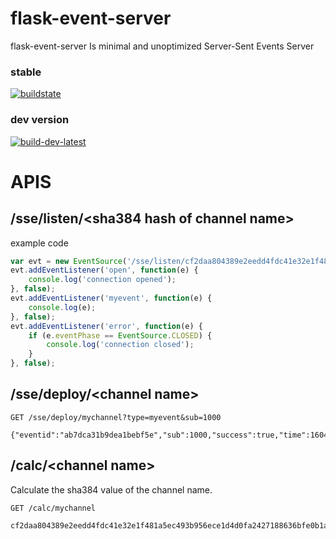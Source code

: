 # flask-event-server
flask-event-server
Is minimal and unoptimized
Server-Sent Events Server

### stable
[![buildstate](https://github.com/lemon-mint/flask-event-server/workflows/build-latest/badge.svg)](https://hub.docker.com/r/icelemonmint/flask-event-server)

### dev version
[![build-dev-latest](https://github.com/lemon-mint/flask-event-server/workflows/build-dev-latest/badge.svg?branch=master)](https://hub.docker.com/r/icelemonmint/flask-event-server-dev)

# APIS
## /sse/listen/\<sha384 hash of channel name\>
example code
``` javascript
var evt = new EventSource('/sse/listen/cf2daa804389e2eedd4fdc41e32e1f481a5ec493b956ece1d4d0fa2427188636bfe0b1abc462677e54b1d8d7447bc494');
evt.addEventListener('open', function(e) {
    console.log('connection opened');
}, false);
evt.addEventListener('myevent', function(e) {
    console.log(e);
}, false);
evt.addEventListener('error', function(e) {
    if (e.eventPhase == EventSource.CLOSED) {
        console.log('connection closed');
    }
}, false);
```
## /sse/deploy/\<channel name\>
```
GET /sse/deploy/mychannel?type=myevent&sub=1000

{"eventid":"ab7dca31b9dea1bebf5e","sub":1000,"success":true,"time":1604566637.6499722}
```
## /calc/\<channel name\>
Calculate the sha384 value of the channel name.
```
GET /calc/mychannel

cf2daa804389e2eedd4fdc41e32e1f481a5ec493b956ece1d4d0fa2427188636bfe0b1abc462677e54b1d8d7447bc494
```
